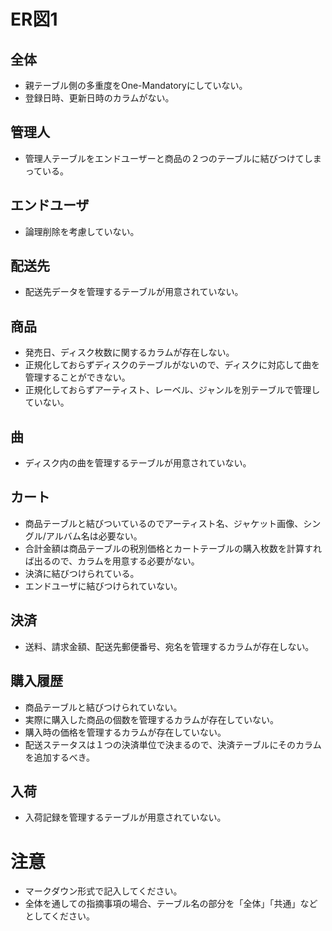 # ER図1
## 全体
- 親テーブル側の多重度をOne-Mandatoryにしていない。
- 登録日時、更新日時のカラムがない。

## 管理人
- 管理人テーブルをエンドユーザーと商品の２つのテーブルに結びつけてしまっている。

## エンドユーザ
- 論理削除を考慮していない。

## 配送先
- 配送先データを管理するテーブルが用意されていない。

## 商品
- 発売日、ディスク枚数に関するカラムが存在しない。
- 正規化しておらずディスクのテーブルがないので、ディスクに対応して曲を管理することができない。
- 正規化しておらずアーティスト、レーベル、ジャンルを別テーブルで管理していない。

## 曲
- ディスク内の曲を管理するテーブルが用意されていない。

## カート
- 商品テーブルと結びついているのでアーティスト名、ジャケット画像、シングル/アルバム名は必要ない。
- 合計金額は商品テーブルの税別価格とカートテーブルの購入枚数を計算すれば出るので、カラムを用意する必要がない。
- 決済に結びつけられている。
- エンドユーザに結びつけられていない。

## 決済
- 送料、請求金額、配送先郵便番号、宛名を管理するカラムが存在しない。

## 購入履歴
- 商品テーブルと結びつけられていない。
- 実際に購入した商品の個数を管理するカラムが存在していない。
- 購入時の価格を管理するカラムが存在していない。
- 配送ステータスは１つの決済単位で決まるので、決済テーブルにそのカラムを追加するべき。

## 入荷
- 入荷記録を管理するテーブルが用意されていない。

# 注意
* マークダウン形式で記入してください。
* 全体を通しての指摘事項の場合、テーブル名の部分を「全体」「共通」などとしてください。

